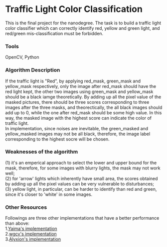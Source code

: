 # Traffic Light Color Classification
This is the final project for the nanodegree. The task is to build a traffic light color classifier 
which can correctly identify red, yellow and green light, and red/green mis-classification must be forbidden.
### Tools
OpenCV, Python
### Algorithm Description
If the traffic light is "Red", by applying red_mask, green_mask and yellow_mask respectively, only the image after red_mask  should have the red light kept, the other two images using green_mask and yellow_mask should be a black iamge theoretically. By adding up all the pixel value of the masked pictures, there should be three scores corresponding to three images after the three masks, and theorectically, the all black images should add up to 0, while the one after red_mask should be some high value. In this way, the masked image with the highest score can indicate the color of traffic light.  
  In implementation, since noises are inevitable, the green_masked and yellow_masked images may not be all black, therefore, the image label corresponding to the highest socre will be chosen.
### Weaknesses of the algorithm  
(1) it's an emperical approach to select the lower and upper bound for the mask, therefore, for some images with blurry lights, the mask may not work well;  
(2) for 'arrow' lights which inherently have small area, the scores obtained by adding up all the pixel values can be very vulnerable to disturbances;  
(3) yellow light, in particular, can be harder to identify than red and green, since it's closer to 'white' in some images.
### Other Resources
Followings are three other implementations that have a better performance than above:  
1.[Yaima's implementation](https://github.com/Yaima/intro-self-driving-cars/tree/master/traffic-light-classifier-py)  
2.[wgcv's implementation](https://github.com/wgcv/Intro-to-Self-Driving-Cars/tree/master/Project%207%20-%20Traffic%20Light%20Classifier)  
3.[Alyxion's implementation](https://github.com/wgcv/Intro-to-Self-Driving-Cars/tree/master/Project%207%20-%20Traffic%20Light%20Classifier)
